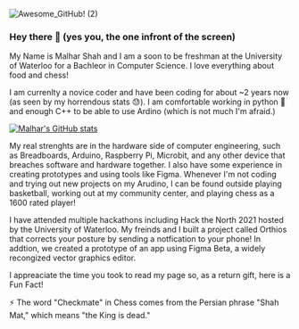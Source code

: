 ![Awesome_GitHub! (2)](https://user-images.githubusercontent.com/41645822/128105929-e7b3d4ac-0650-4bc8-95d5-3b229eb33c84.png)

### Hey there 👋 (yes you, the one infront of the screen)

My Name is Malhar Shah and I am a soon to be freshman at the University of Waterloo for a Bachleor in Computer Science. I love everything about food and chess!

I am currenlty a novice coder and have been coding for about ~2 years now (as seen by my horrendous stats :sweat:). I am comfortable working in python :snake: and enough C++ to be able to use Ardino (which is not much I'm afraid.)

[![Malhar's GitHub stats](https://github-readme-stats.vercel.app/api?username=malhar2805)](https://github.com/malhar2805/github-readme-stats)

My real strenghts are in the hardware side of computer engineering, such as Breadboards, Arduino, Raspberry Pi, Microbit, and any other device that breaches software and hardware together. I also have some experience in creating prototypes and using tools like Figma.
Whenever I'm not coding and trying out new projects on my Arudino, I can be found outside playing basketball, working out at my community center, and playing chess as a 1600 rated player!

I have attended multiple hackathons including Hack the North 2021 hosted by the University of Waterloo. My freinds and I built a project called Orthios that corrects your posture by sending a notfication to your phone! In addtion, we created a prototype of an app using Figma Beta, a widely recongized vector graphics editor. 

I appreaciate the time you took to read my page so, as a return gift, here is a Fun Fact!

:zap: The word "Checkmate" in Chess comes from the Persian phrase "Shah Mat," which means "the King is dead."


<!--
**malhar2805/malhar2805** is a ✨ _special_ ✨ repository because its `README.md` (this file) appears on your GitHub profile.

Here are some ideas to get you started:

- 🔭 I’m currently working on ...
- 🌱 I’m currently learning ...
- 👯 I’m looking to collaborate on ...
- 🤔 I’m looking for help with ...
- 💬 Ask me about ...
- 📫 How to reach me: ...
- 😄 Pronouns: ...
- ⚡ Fun fact: ...
-->
